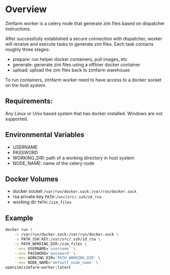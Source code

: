 # Overview

Zimfarm worker is a celery node that generate zim files based on  dispatcher instructions.

After successfully established a secure connection with dispatcher, worker will receive and execute tasks to generate zim files. 
Each task contains roughly three stages:

- prepare: run helper docker containers, pull images, etc
- generate: generate zim files using a offliner docker container
- upload: upload the zim files back to zimfarm warehouse

To run containers, zimfarm worker need to have access to a docker socket on the host system.

## Requirements:

Any Linux or Unix based system that has docker installed. Windows are not supported.

## Environmental Variables

- USERNAME
- PASSWORD
- WORKING_DIR: path of a working directory in host system
- NODE_NAME: name of the celery node

## Docker Volumes

- docker socket `/var/run/docker.sock:/var/run/docker.sock`
- rsa private key `PATH:/usr/src/.ssh/id_rsa`
- working dir `PATH:/zim_files`

## Example

```bash
docker run \
    -v /var/run/docker.sock:/var/run/docker.sock \
    -v PATH_SSH_KEY:/usr/src/.ssh/id_rsa \
    -v PATH_WORKING_DIR:/zim_files \
    --env USERNAME='username' \
    --env PASSWORD='password' \
    --env WORKING_DIR='PATH_WORKING_DIR' \
    --env NODE_NAME='default_node_name' \
openzim/zimfarm-worker:latest
```
